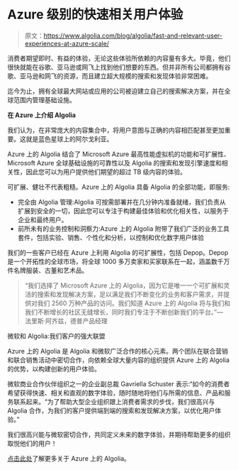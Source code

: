 # Azure 级别的快速相关用户体验

> 原文：<https://www.algolia.com/blog/algolia/fast-and-relevant-user-experiences-at-azure-scale/>

消费者期望即时、有益的体验，无论这些体验所依赖的内容量有多大。毕竟，他们很快就能在谷歌、亚马逊或网飞上找到他们想要的东西。但并非所有公司都拥有谷歌、亚马逊和网飞的资源，而且建立超大规模的搜索和发现体验非常困难。

迄今为止，拥有全球最大网站或应用的公司被迫建立自己的搜索解决方案，并在全球范围内管理基础设施。

**在 Azure 上介绍 Algolia**

我们认为，在非常庞大的内容集合中，将用户意图与正确的内容相匹配甚至更加重要。这就是蓝色星球上的阿尔戈利亚。

Azure 上的 Algolia 结合了 Microsoft Azure 最高性能虚拟机的功能和可扩展性、Microsoft Azure 全球基础设施的可靠性以及 Algolia 的搜索和发现引擎速度和相关性，因此您可以为用户提供他们期望的超过 TB 级内容的体验。

可扩展、健壮不代表粗糙。Azure 上的 Algolia 具备 Algolia 的全部功能，即服务:

*   完全由 Algolia 管理:Algolia 可按需部署并在几分钟内准备就绪，我们负责从扩展到安全的一切，因此您可以专注于构建最佳体验和优化相关性，以服务于企业和最终用户。
*   前所未有的业务控制和洞察力:Azure 上的 Algolia 附带了我们广泛的业务工具套件，包括实验、销售、个性化和分析，以控制和优化数字用户体验

我们的一些客户已经在 Azure 上利用 Algolia 的可扩展性，包括 Depop。Depop 是一个开拓性的全球市场，将全球 1000 多万卖家和买家联系在一起，涵盖数千万件名牌服装、古董和艺术品。

> “我们选择了 Microsoft Azure 上的 Algolia，因为它是唯一一个可扩展和灵活的搜索和发现解决方案，足以满足我们不断变化的业务和客户需求，并提供对我们 2560 万种产品的访问。我们知道 Azure 上的 Algolia 将与我们和我们不断增长的社区无缝增长，同时我们专注于不断创新我们的平台。”— 法里斯·阿齐兹，德普产品经理

微软和 Algolia:我们客户的强大联盟

Azure 上的 Algolia 是 Algolia 和微软广泛合作的核心元素。两个团队在联合营销和联合销售活动中密切合作，向依赖全球大量内容的组织提供 Azure 上的 Algolia 的优势，以构建创新的用户体验。

微软商业合作伙伴组织之一的企业副总裁 Gavriella Schuster 表示:“如今的消费者希望获得快速、相关和直观的数字体验，随时随地将他们与所需的信息、产品和服务联系起来。“为了帮助大型企业组织跟上消费者需求的步伐，我们很高兴与 Algolia 合作，为我们的客户提供端到端的搜索和发现解决方案，以优化用户体验。”

我们很高兴能与微软密切合作，共同定义未来的数字体验，并期待帮助更多的组织取悦他们的用户！

[点击此处](https://www.algolia.com/enterprise/algolia-on-azure/)了解更多关于 Azure 上的 Algolia。
